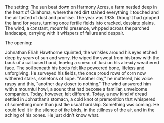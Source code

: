 The setting: The sun beat down on Harmony Acres, a farm nestled deep in the heart of Oklahoma, where the red dirt stained everything it touched and the air tasted of dust and promise. The year was 1935. Drought had gripped the land for years, turning once fertile fields into cracked, desolate plains. The wind, a constant, mournful presence, whipped across the parched landscape, carrying with it whispers of failure and despair.

The opening:

Johnathan Elijah Hawthorne squinted, the wrinkles around his eyes etched deep by years of sun and worry. He wiped the sweat from his brow with the back of a calloused hand, leaving a smear of dust on his already weathered face. The soil beneath his boots felt like powdered bone, lifeless and unforgiving. He surveyed his fields, the once proud rows of corn now withered stalks, skeletons of hope. "Another day," he muttered, his voice raspy and thin, "another day closer to nothing." The wind answered him with a mournful howl, a sound that had become a familiar, unwelcome companion. Today, however, felt different. Today, a new kind of dread settled in Johnathan’s stomach, a cold knot of premonition that whispered of something more than just the usual hardship. Something was coming. He could feel it in the silence of the birds, in the stillness of the air, and in the aching of his bones. He just didn't know what.
